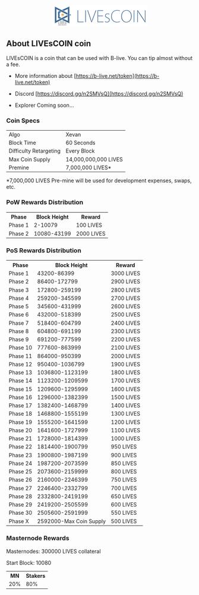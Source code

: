 <p align="center"><img src="https://github.com/livescoin/livescoin/blob/master/readme_logo.png"></p>

## About LIVEsCOIN coin

  LIVEsCOIN is a coin that can be used with B-live.
  You can tip almost without a fee.


- More information about [https://b-live.net/token](https://b-live.net/token)

- Discord [https://discord.gg/n2SMVsQ](https://discord.gg/n2SMVsQ)

- Explorer Coming soon...

### Coin Specs
<table>
<tr><td>Algo</td><td>Xevan</td></tr>
<tr><td>Block Time</td><td>60 Seconds</td></tr>
<tr><td>Difficulty Retargeting</td><td>Every Block</td></tr>
<tr><td>Max Coin Supply</td><td>14,000,000,000 LIVES</td></tr>
<tr><td>Premine</td><td>7,000,000 LIVES*</td></tr>
</table>

*7,000,000 LIVES Pre-mine will be used for development expenses, swaps, etc.

### PoW Rewards Distribution

<table>
<th>Phase</th><th>Block Height</th><th>Reward</th>
<tr><td>Phase 1</td><td>2-10079</td><td>100 LIVES</td></tr>
<tr><td>Phase 2</td><td>10080-43199</td><td>2000 LIVES</td></tr>
</table>

### PoS Rewards Distribution

<table>
<th>Phase</th><th>Block Height</th><th>Reward</th>
<tr><td>Phase 1</td><td>43200-86399</td><td>3000 LIVES</td></tr>
<tr><td>Phase 2</td><td>86400-172799</td><td>2900 LIVES</td></tr>
<tr><td>Phase 3</td><td>172800-259199</td><td>2800 LIVES</td></tr>
<tr><td>Phase 4</td><td>259200-345599</td><td>2700 LIVES</td></tr>
<tr><td>Phase 5</td><td>345600-431999</td><td>2600 LIVES</td></tr>
<tr><td>Phase 6</td><td>432000-518399</td><td>2500 LIVES</td></tr>
<tr><td>Phase 7</td><td>518400-604799</td><td>2400 LIVES</td></tr>
<tr><td>Phase 8</td><td>604800-691199</td><td>2300 LIVES</td></tr>
<tr><td>Phase 9</td><td>691200-777599</td><td>2200 LIVES</td></tr>
<tr><td>Phase 10</td><td>777600-863999</td><td>2100 LIVES</td></tr>
<tr><td>Phase 11</td><td>864000-950399</td><td>2000 LIVES</td></tr>
<tr><td>Phase 12</td><td>950400-1036799</td><td>1900 LIVES</td></tr>
<tr><td>Phase 13</td><td>1036800-1123199</td><td>1800 LIVES</td></tr>
<tr><td>Phase 14</td><td>1123200-1209599</td><td>1700 LIVES</td></tr>
<tr><td>Phase 15</td><td>1209600-1295999</td><td>1600 LIVES</td></tr>
<tr><td>Phase 16</td><td>1296000-1382399</td><td>1500 LIVES</td></tr>
<tr><td>Phase 17</td><td>1382400-1468799</td><td>1400 LIVES</td></tr>
<tr><td>Phase 18</td><td>1468800-1555199</td><td>1300 LIVES</td></tr>
<tr><td>Phase 19</td><td>1555200-1641599</td><td>1200 LIVES</td></tr>
<tr><td>Phase 20</td><td>1641600-1727999</td><td>1100 LIVES</td></tr>
<tr><td>Phase 21</td><td>1728000-1814399</td><td>1000 LIVES</td></tr>
<tr><td>Phase 22</td><td>1814400-1900799</td><td>950 LIVES</td></tr>
<tr><td>Phase 23</td><td>1900800-1987199</td><td>900 LIVES</td></tr>
<tr><td>Phase 24</td><td>1987200-2073599</td><td>850 LIVES</td></tr>
<tr><td>Phase 25</td><td>2073600-2159999</td><td>800 LIVES</td></tr>
<tr><td>Phase 26</td><td>2160000-2246399</td><td>750 LIVES</td></tr>
<tr><td>Phase 27</td><td>2246400-2332799</td><td>700 LIVES</td></tr>
<tr><td>Phase 28</td><td>2332800-2419199</td><td>650 LIVES</td></tr>
<tr><td>Phase 29</td><td>2419200-2505599</td><td>600 LIVES</td></tr>
<tr><td>Phase 30</td><td>2505600-2591999</td><td>550 LIVES</td></tr>
<tr><td>Phase X</td><td>2592000-Max Coin Supply</td><td>500 LIVES</td></tr>

</table>

### Masternode Rewards

Masternodes: 300000 LIVES collateral

Start Block: 10080

<table>
<th>MN</th><th>Stakers</th>
<tr><td>20%</td><td>80%</td></tr>
</table>
